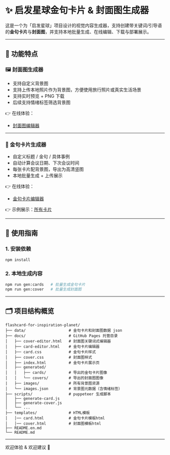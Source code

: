 # ✨ 启发星球金句卡片 & 封面图生成器

这是一个为「启发星球」项目设计的视觉内容生成器，支持创建带关键词/引导语的**金句卡片**与**封面图**，并支持本地批量生成、在线编辑、下载与部署展示。

---

## 🚀 功能特点

### 🖼 封面图生成器
- 支持自定义背景图
- 支持上传本地照片作为背景图，方便使用旅行照片或真实生活场景
- 支持实时预览 + PNG 下载
- 后续支持情绪标签筛选背景图

👉 在线体验：
- [封面图编辑器](https://sunling.github.io/flashcard-for-inspiration-planet/cover-editor.html)

---

### 📒 金句卡片生成器
- 自定义标题 / 金句 / 具体事例
- 自动计算会议日期、下次会议时间
- 每张卡片配背景图，导出为高清竖图
- 本地批量生成 + 上传展示

👉 在线体验：
- [金句卡片编辑器](https://sunling.github.io/flashcard-for-inspiration-planet/card-editor.html)

👉 示例展示：[所有卡片](https://sunling.github.io/flashcard-for-inspiration-planet)

---

## 🧰 使用指南

### 1. 安装依赖

```bash
npm install
```

### 2. 本地生成内容

```bash
npm run gen:cards   # 批量生成金句卡片
npm run gen:cover   # 批量生成封面图
```

---

## 🗂 项目结构概览

```
flashcard-for-inspiration-planet/
├── data/                   # 金句卡片和封面图数据 json
├── docs/                   # GitHub Pages 托管目录
│   ├── cover-editor.html   # 封面图关键词式编辑器
│   ├── card-editor.html    # 金句卡片编辑器
│   ├── card.css            # 金句卡片样式
│   ├── cover.css           # 封面图样式
│   ├── index.html          # 金句卡片展示页
│   ├── generated/
│   │   ├── cards/          # 导出的金句卡片图像
│   │   └── covers/         # 导出的封面图图像
|   ├── images/             # 所有背景图资源
│   └── images.json         # 背景图元数据（含情绪标签）          
├── scripts/                # puppeteer 生成脚本
│   ├── generate-card.js
│   ├── generate-cover.js
│   └── ...
├── templates/              # HTML模板
│   │── card.html           # 金句卡片模板html
│   │── cover.html          # 封面图模板html 
├── README.en.md  
└── README.md
```

---

欢迎体验 & 欢迎建议 🌱
